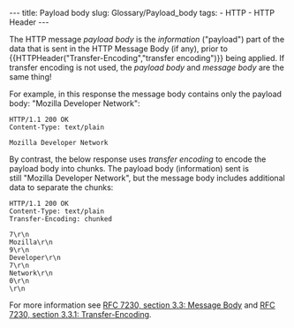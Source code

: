 --- title: Payload body slug: Glossary/Payload_body tags: - HTTP - HTTP Header ---

The HTTP message *payload body* is the *information* ("payload") part of the data that is sent in the HTTP Message Body (if any), prior to {{HTTPHeader("Transfer-Encoding","transfer encoding")}} being applied. If transfer encoding is not used, the _payload body_ and _message body_ are the same thing!

For example, in this response the message body contains only the payload body: "Mozilla Developer Network":

    HTTP/1.1 200 OK
    Content-Type: text/plain

    Mozilla Developer Network

By contrast, the below response uses _transfer encoding_ to encode the payload body into chunks. The payload body (information) sent is still "Mozilla Developer Network", but the message body includes additional data to separate the chunks:

    HTTP/1.1 200 OK
    Content-Type: text/plain
    Transfer-Encoding: chunked

    7\r\n
    Mozilla\r\n
    9\r\n
    Developer\r\n
    7\r\n
    Network\r\n
    0\r\n
    \r\n

For more information see [RFC 7230, section 3.3: Message Body](https://datatracker.ietf.org/doc/html/rfc7230#section-3.3) and [RFC 7230, section 3.3.1: Transfer-Encoding](https://datatracker.ietf.org/doc/html/rfc7230#section-3.3.1).
